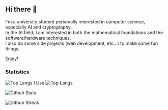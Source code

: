 ## Hi there 👋

I'm a university student personally interested in computer science, especially AI and cryptography.     
In the AI field, I am interested in both the mathematical foundations and the software/hardware techniques.        
I also do some side projects (web development, etc...) to make some fun things.  

Enjoy!

### Statistics

![Top Langs I Use](https://github-readme-stats.vercel.app/api/top-langs/?username=Birmjune&layout=pie&langs_count=12)
![Top Langs](https://github-readme-stats.vercel.app/api/top-langs/?username=Birmjune&layout=compact)

![Github Stats](https://github-readme-stats.vercel.app/api?username=Birmjune&show_icons=true&theme=radical)

![Github Streak](https://github-readme-streak-stats.herokuapp.com?user=Birmjune&theme=vue-dark&hide_border=true&date_format=M%20j%5B%2C%20Y%5D)

<!--
**Birmjune/Birmjune** is a ✨ _special_ ✨ repository because its `README.md` (this file) appears on your GitHub profile.

Here are some ideas to get you started:

- 🔭 I’m currently working on ...
- 🌱 I’m currently learning ...
- 👯 I’m looking to collaborate on ...
- 🤔 I’m looking for help with ...
- 💬 Ask me about ...
- 📫 How to reach me: ...
- 😄 Pronouns: ...
- ⚡ Fun fact: ...
-->
